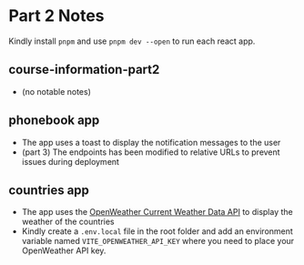 # Part 2 Notes
Kindly install `pnpm` and use `pnpm dev --open` to run each react app.
## course-information-part2
- (no notable notes)
## phonebook app
- The app uses a toast to display the notification messages to the user
- (part 3) The endpoints has been modified to relative URLs to prevent issues during deployment 
## countries app
- The app uses the [OpenWeather Current Weather Data API](https://openweathermap.org/current) to display the weather of the countries
- Kindly create a `.env.local` file in the root folder and add an environment variable named `VITE_OPENWEATHER_API_KEY` where you need to place your OpenWeather API key.

